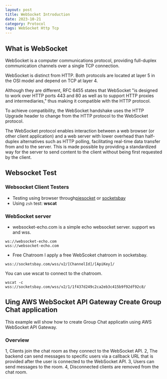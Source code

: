 ```yaml
---
layout: post
title: WebSocket Introduction
date: 2023-10-21
category: Protocol
tags: WebSocket Http Tcp
---
```


## What is WebSocket

WebSocket is a computer communications protocol, providing full-duplex communication channels over a single TCP connection.

WebSocket is distinct from HTTP. Both protocols are located at layer 5 in the OSI model and depend on TCP at layer 4.

Although they are different, RFC 6455 states that WebSocket "is designed to work over HTTP ports 443 and 80 as well as to support HTTP proxies and intermediaries," thus making it compatible with the HTTP protocol.

To achieve compatibility, the WebSocket handshake uses the HTTP Upgrade header to change from the HTTP protocol to the WebSocket protocol.

The WebSocket protocol enables interaction between a web browser (or other client application) and a web server with lower overhead than half-duplex alternatives such as HTTP polling, facilitating real-time data transfer from and to the server. 
This is made possible by providing a standardized way for the server to send content to the client without being first requested by the client.

## Websocket Test

### Websocket Client Testers

- Testing using browser through[piesocket](https://www.piesocket.com/websocket-tester) or [socketsbay](https://socketsbay.com/test-websockets)
- Using `zsh` test: **wscat** 

### WebSocket server

- websocket-echo.com is a simple echo websocket server. support ws and wss.
```
ws://websocket-echo.com
wss://websocket-echo.com
```
- Free Chatroom
I apply a free WebScoket chatroom in socketsbay. 
```
wss://socketsbay.com/wss/v2/[ChannelId]/[ApiKey]/
```
You can use wscat to connect to the chatroom.
```
wscat -c wss://socketsbay.com/wss/v2/1/1f437d249c2ca2eb3c415b9f92df92c8/
```

## Uing AWS WebSocket API Gateway Create Group Chat application
This example will show how to create Group Chat applicatin using AWS WebSocket API Gateway.

### Overview
1, Clients join the chat room as they connect to the WebSocket API.
2, The backend can send messages to specific users via a callback URL that is provided after the user is connected to the WebSocket API.
3, Users can send messages to the room.
4, Disconnected clients are removed from the chat room.

